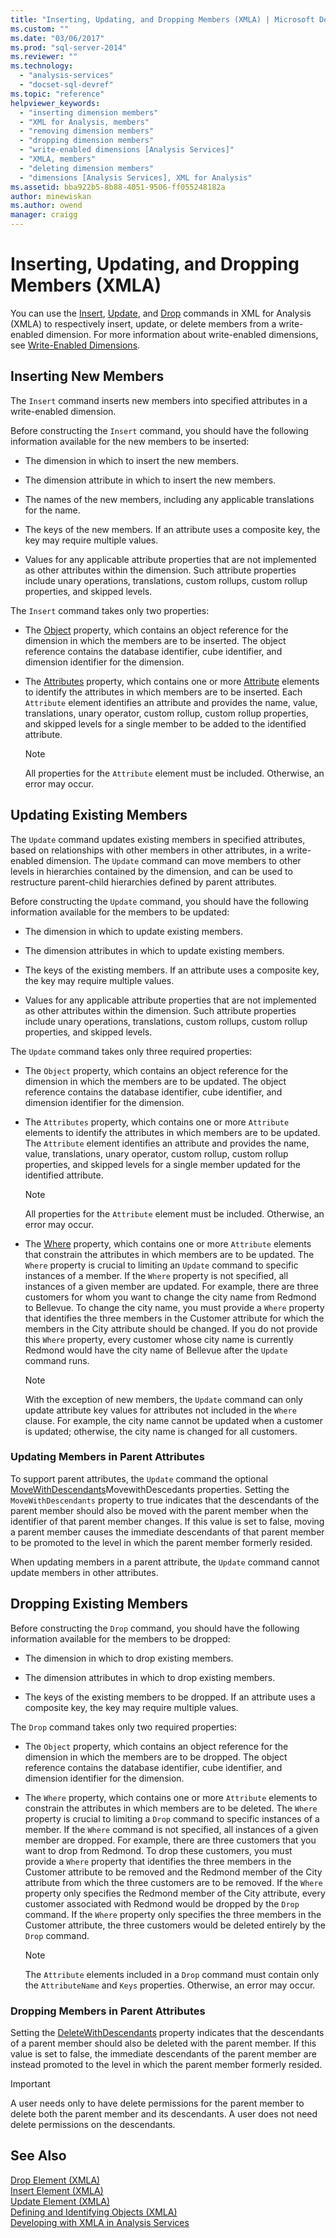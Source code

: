 ```yaml
---
title: "Inserting, Updating, and Dropping Members (XMLA) | Microsoft Docs"
ms.custom: ""
ms.date: "03/06/2017"
ms.prod: "sql-server-2014"
ms.reviewer: ""
ms.technology: 
  - "analysis-services"
  - "docset-sql-devref"
ms.topic: "reference"
helpviewer_keywords: 
  - "inserting dimension members"
  - "XML for Analysis, members"
  - "removing dimension members"
  - "dropping dimension members"
  - "write-enabled dimensions [Analysis Services]"
  - "XMLA, members"
  - "deleting dimension members"
  - "dimensions [Analysis Services], XML for Analysis"
ms.assetid: bba922b5-8b88-4051-9506-ff055248182a
author: minewiskan
ms.author: owend
manager: craigg
---
```

# Inserting, Updating, and Dropping Members (XMLA)
  You can use the [Insert](../xmla/xml-elements-commands/insert-element-xmla.md), [Update](../xmla/xml-elements-commands/update-element-xmla.md), and [Drop](../xmla/xml-elements-commands/drop-element-xmla.md) commands in XML for Analysis (XMLA) to respectively insert, update, or delete members from a write-enabled dimension. For more information about write-enabled dimensions, see [Write-Enabled Dimensions](../multidimensional-models-olap-logical-dimension-objects/write-enabled-dimensions.md).  
  
## Inserting New Members  
 The `Insert` command inserts new members into specified attributes in a write-enabled dimension.  
  
 Before constructing the `Insert` command, you should have the following information available for the new members to be inserted:  
  
-   The dimension in which to insert the new members.  
  
-   The dimension attribute in which to insert the new members.  
  
-   The names of the new members, including any applicable translations for the name.  
  
-   The keys of the new members. If an attribute uses a composite key, the key may require multiple values.  
  
-   Values for any applicable attribute properties that are not implemented as other attributes within the dimension. Such attribute properties include unary operations, translations, custom rollups, custom rollup properties, and skipped levels.  
  
 The `Insert` command takes only two properties:  
  
-   The [Object](../xmla/xml-elements-properties/object-element-xmla.md) property, which contains an object reference for the dimension in which the members are to be inserted. The object reference contains the database identifier, cube identifier, and dimension identifier for the dimension.  
  
-   The [Attributes](../xmla/xml-elements-properties/attributes-element-xmla.md) property, which contains one or more [Attribute](../xmla/xml-elements-properties/attribute-element-xmla.md) elements to identify the attributes in which members are to be inserted. Each `Attribute` element identifies an attribute and provides the name, value, translations, unary operator, custom rollup, custom rollup properties, and skipped levels for a single member to be added to the identified attribute.  
  
    > [!NOTE]  
    >  All properties for the `Attribute` element must be included. Otherwise, an error may occur.  
  
## Updating Existing Members  
 The `Update` command updates existing members in specified attributes, based on relationships with other members in other attributes, in a write-enabled dimension. The `Update` command can move members to other levels in hierarchies contained by the dimension, and can be used to restructure parent-child hierarchies defined by parent attributes.  
  
 Before constructing the `Update` command, you should have the following information available for the members to be updated:  
  
-   The dimension in which to update existing members.  
  
-   The dimension attributes in which to update existing members.  
  
-   The keys of the existing members. If an attribute uses a composite key, the key may require multiple values.  
  
-   Values for any applicable attribute properties that are not implemented as other attributes within the dimension. Such attribute properties include unary operations, translations, custom rollups, custom rollup properties, and skipped levels.  
  
 The `Update` command takes only three required properties:  
  
-   The `Object` property, which contains an object reference for the dimension in which the members are to be updated. The object reference contains the database identifier, cube identifier, and dimension identifier for the dimension.  
  
-   The `Attributes` property, which contains one or more `Attribute` elements to identify the attributes in which members are to be updated. The `Attribute` element identifies an attribute and provides the name, value, translations, unary operator, custom rollup, custom rollup properties, and skipped levels for a single member updated for the identified attribute.  
  
    > [!NOTE]  
    >  All properties for the `Attribute` element must be included. Otherwise, an error may occur.  
  
-   The [Where](../xmla/xml-elements-properties/where-element-xmla.md) property, which contains one or more `Attribute` elements that constrain the attributes in which members are to be updated. The `Where` property is crucial to limiting an `Update` command to specific instances of a member. If the `Where` property is not specified, all instances of a given member are updated. For example, there are three customers for whom you want to change the city name from Redmond to Bellevue. To change the city name, you must provide a `Where` property that identifies the three members in the Customer attribute for which the members in the City attribute should be changed. If you do not provide this `Where` property, every customer whose city name is currently Redmond would have the city name of Bellevue after the `Update` command runs.  
  
    > [!NOTE]  
    >  With the exception of new members, the `Update` command can only update attribute key values for attributes not included in the `Where` clause. For example, the city name cannot be updated when a customer is updated; otherwise, the city name is changed for all customers.  
  
### Updating Members in Parent Attributes  
 To support parent attributes, the `Update` command the optional [MoveWithDescendants](../xmla/xml-elements-properties/movewithdescendants-element-xmla.md)MovewithDescedants properties. Setting the `MoveWithDescendants` property to true indicates that the descendants of the parent member should also be moved with the parent member when the identifier of that parent member changes. If this value is set to false, moving a parent member causes the immediate descendants of that parent member to be promoted to the level in which the parent member formerly resided.  
  
 When updating members in a parent attribute, the `Update` command cannot update members in other attributes.  
  
## Dropping Existing Members  
 Before constructing the `Drop` command, you should have the following information available for the members to be dropped:  
  
-   The dimension in which to drop existing members.  
  
-   The dimension attributes in which to drop existing members.  
  
-   The keys of the existing members to be dropped. If an attribute uses a composite key, the key may require multiple values.  
  
 The `Drop` command takes only two required properties:  
  
-   The `Object` property, which contains an object reference for the dimension in which the members are to be dropped. The object reference contains the database identifier, cube identifier, and dimension identifier for the dimension.  
  
-   The `Where` property, which contains one or more `Attribute` elements to constrain the attributes in which members are to be deleted. The `Where` property is crucial to limiting a `Drop` command to specific instances of a member. If the `Where` command is not specified, all instances of a given member are dropped. For example, there are three customers that you want to drop from Redmond. To drop these customers, you must provide a `Where` property that identifies the three members in the Customer attribute to be removed and the Redmond member of the City attribute from which the three customers are to be removed. If the `Where` property only specifies the Redmond member of the City attribute, every customer associated with Redmond would be dropped by the `Drop` command. If the `Where` property only specifies the three members in the Customer attribute, the three customers would be deleted entirely by the `Drop` command.  
  
    > [!NOTE]  
    >  The `Attribute` elements included in a `Drop` command must contain only the `AttributeName` and `Keys` properties. Otherwise, an error may occur.  
  
### Dropping Members in Parent Attributes  
 Setting the [DeleteWithDescendants](../xmla/xml-elements-properties/deletewithdescendants-element-xmla.md) property indicates that the descendants of a parent member should also be deleted with the parent member. If this value is set to false, the immediate descendants of the parent member are instead promoted to the level in which the parent member formerly resided.  
  
> [!IMPORTANT]  
>  A user needs only to have delete permissions for the parent member to delete both the parent member and its descendants. A user does not need delete permissions on the descendants.  
  
## See Also  
 [Drop Element &#40;XMLA&#41;](../xmla/xml-elements-commands/drop-element-xmla.md)   
 [Insert Element &#40;XMLA&#41;](../xmla/xml-elements-commands/insert-element-xmla.md)   
 [Update Element &#40;XMLA&#41;](../xmla/xml-elements-commands/update-element-xmla.md)   
 [Defining and Identifying Objects &#40;XMLA&#41;](../xmla/xml-elements-objects.md)   
 [Developing with XMLA in Analysis Services](developing-with-xmla-in-analysis-services.md)  
  
  
